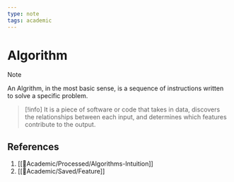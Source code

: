```yaml
---
type: note
tags: academic
---
```

# Algorithm

>[!note]
>An Algrithm, in the most basic sense, is a sequence of instructions written to solve a specific problem.

> [!info] 
> It is a piece of software or code that takes in data, discovers the relationships between each input, and determines which features contribute to the output.

## References
1. [[🧪Academic/Processed/Algorithms-Intuition]]
2. [[🧪Academic/Saved/Feature]]